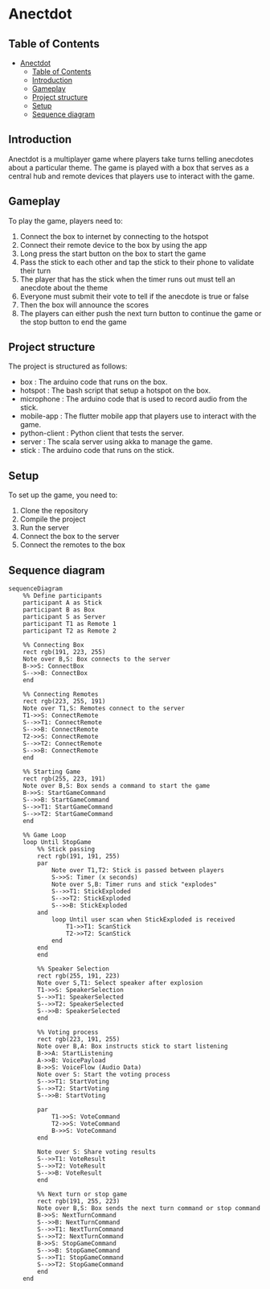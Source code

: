 # Anectdot

## Table of Contents

- [Anectdot](#anectdot)
  - [Table of Contents](#table-of-contents)
  - [Introduction](#introduction)
  - [Gameplay](#gameplay)
  - [Project structure](#project-structure)
  - [Setup](#setup)
  - [Sequence diagram](#sequence-diagram)

## Introduction

Anectdot is a multiplayer game where players take turns telling anecdotes about a particular theme. The game is played with a box that serves as a central hub and remote devices that players use to interact with the game.

## Gameplay

To play the game, players need to:

1. Connect the box to internet by connecting to the hotspot
2. Connect their remote device to the box by using the app
3. Long press the start button on the box to start the game
4. Pass the stick to each other and tap the stick to their phone to validate their turn
5. The player that has the stick when the timer runs out must tell an anecdote about the theme
6. Everyone must submit their vote to tell if the anecdote is true or false
7. Then the box will announce the scores
8. The players can either push the next turn button to continue the game or the stop button to end the game

## Project structure

The project is structured as follows:

- box : The arduino code that runs on the box.
- hotspot : The bash script that setup a hotspot on the box.
- microphone : The arduino code that is used to record audio from the stick.
- mobile-app : The flutter mobile app that players use to interact with the game.
- python-client : Python client that tests the server.
- server : The scala server using akka to manage the game.
- stick : The arduino code that runs on the stick.

## Setup

To set up the game, you need to:

1. Clone the repository
2. Compile the project
3. Run the server
4. Connect the box to the server
5. Connect the remotes to the box

## Sequence diagram

```mermaid
sequenceDiagram
    %% Define participants
    participant A as Stick
    participant B as Box
    participant S as Server
    participant T1 as Remote 1
    participant T2 as Remote 2

    %% Connecting Box
    rect rgb(191, 223, 255)
    Note over B,S: Box connects to the server
    B->>S: ConnectBox
    S-->>B: ConnectBox
    end

    %% Connecting Remotes
    rect rgb(223, 255, 191)
    Note over T1,S: Remotes connect to the server
    T1->>S: ConnectRemote
    S-->>T1: ConnectRemote
    S-->>B: ConnectRemote
    T2->>S: ConnectRemote
    S-->>T2: ConnectRemote
    S-->>B: ConnectRemote
    end

    %% Starting Game
    rect rgb(255, 223, 191)
    Note over B,S: Box sends a command to start the game
    B->>S: StartGameCommand
    S-->>B: StartGameCommand
    S-->>T1: StartGameCommand
    S-->>T2: StartGameCommand
    end

    %% Game Loop
    loop Until StopGame
        %% Stick passing
        rect rgb(191, 191, 255)
        par
            Note over T1,T2: Stick is passed between players
            S->>S: Timer (x seconds)
            Note over S,B: Timer runs and stick "explodes"
            S-->>T1: StickExploded
            S-->>T2: StickExploded
            S-->>B: StickExploded
        and
            loop Until user scan when StickExploded is received
                T1->>T1: ScanStick
                T2->>T2: ScanStick
            end
        end
        end

        %% Speaker Selection
        rect rgb(255, 191, 223)
        Note over S,T1: Select speaker after explosion
        T1->>S: SpeakerSelection
        S-->>T1: SpeakerSelected
        S-->>T2: SpeakerSelected
        S-->>B: SpeakerSelected
        end

        %% Voting process
        rect rgb(223, 191, 255)
        Note over B,A: Box instructs stick to start listening
        B->>A: StartListening
        A->>B: VoicePayload
        B->>S: VoiceFlow (Audio Data)
        Note over S: Start the voting process
        S-->>T1: StartVoting
        S-->>T2: StartVoting
        S-->>B: StartVoting

        par
            T1->>S: VoteCommand
            T2->>S: VoteCommand
            B->>S: VoteCommand
        end

        Note over S: Share voting results
        S-->>T1: VoteResult
        S-->>T2: VoteResult
        S-->>B: VoteResult
        end

        %% Next turn or stop game
        rect rgb(191, 255, 223)
        Note over B,S: Box sends the next turn command or stop command
        B->>S: NextTurnCommand
        S-->>B: NextTurnCommand
        S-->>T1: NextTurnCommand
        S-->>T2: NextTurnCommand
        B->>S: StopGameCommand
        S-->>B: StopGameCommand
        S-->>T1: StopGameCommand
        S-->>T2: StopGameCommand
        end
    end



```

